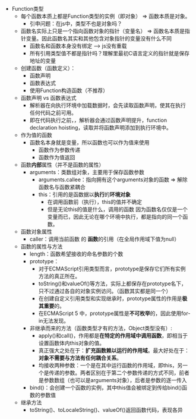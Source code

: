 - Function类型
    - 每个函数本质上都是Function类型的实例（即对象） => 函数本质是对象。
        - 引申问题：在js中，类型不也是对象吗？
    - 函数名实际上只是一个指向函数对象的指针（变量名） => 函数名本质是指针变量。因此函数名其实和其他包含对象指针的变量没有什么不同
        - 函数名和函数本身没有绑定 --> js没有重载
        - 所有引用类型值不都是指针吗？理解里最初C语言定义的指针就是保存地址的变量
    - 创建函数（函数定义）：
        - 函数声明
        - 函数表达式
        - 使用Function构造函数（不推荐）
    - 函数声明 vs 函数表达式
        - 解析器在向执行环境中加载数据时，会先读取函数声明，使其在执行任何代码之前可用。
        - 即在代码执行之前，，解析器会通过函数声明提升，function declaration hoisting，读取并将函数声明添加到执行环境中。
    - 作为值的函数
        - 函数名本身就是变量，所以函数也可以作为值来使用
            - 函数作为参数传递
            - 函数作为值返回
    - 函数**内部**属性（并不是函数的属性）
        - arguments：类数组对象，主要用于保存函数参数
            - arguments.callee：指向拥有这个arguments对象的函数 => 解除函数名与函数紧耦合
            - this：引用的是函数据以**执行**的**环境对象**
                - 在调用函数前（执行），this的值并不确定
                - 但是无论this的值是什么，调用的函数 因为函数名仅仅是一个变量而已，因此无论在哪个环境中执行，都是指向的同一个函数。
    - 函数对象属性
        - caller：调用当前函数 的 **函数**的引用（在全局作用域下值为null）
    - 函数的属性与方法
        - length：函数希望接收的命名参数的个数
        - prototype：
            - 对于ECMAScript引用类型而言，prototype是保存它们所有实例方法的真正所在。
            - toString()和valueOf()等方法，实际上都保存在prototype名下，只不过通过各自的对象实例访问。（函数其实都是同一个）
            - 在创建自定义引用类型和实现继承时，prototype属性的作用是**极其重要**的。
            - 在ECMAScript 5 中，prototype属性是**不可枚举**的，因此使用for-in无法发现。
        - 非继承而来的方法（函数类型才有的方法，Object类型没有）:
            - apply()和call()，作用都是**在特定的作用域中调用函数**，即相当于设置函数体内this对象的值。
            - 真正强大之处在于：**扩充函数赖以运行的作用域**。最大好处在于：**对象不需要与方法有任何耦合关系**。
            - 均接收两种参数：一个是在其中运行函数的作用域，即this，另一个是传递的参数。两者区别在于第二个参数传递的方式不同，前者是参数数组（也可以是arguments对象），后者是参数的逐一传入
        - bind()：会创建一个函数的实例，其中this值会被绑定到传给bind()函数的参数值
    - 继承方法
        - toString()、toLocaleString()、valueOf()返回函数代码，表现各异